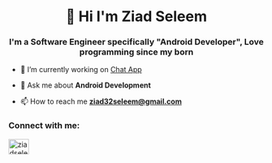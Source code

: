 <h1 align="center"> 👋 Hi I'm Ziad Seleem</h1>
<h3 align="center">I'm a Software Engineer specifically "Android Developer", Love programming since my born</h3>

- 🔭 I’m currently working on [Chat App](https://github.com/ziad328/Chat_App)

- 💬 Ask me about **Android Development**

- 📫 How to reach me **ziad32seleem@gmail.com**

<h3 align="left">Connect with me:</h3>
<p align="left">
<a href="https://www.linkedin.com/in/ziadseleem" target="blank"><img align="center" src="https://raw.githubusercontent.com/rahuldkjain/github-profile-readme-generator/master/src/images/icons/Social/linked-in-alt.svg" alt="ziadseleem" height="30" width="40" /></a>
</p>

